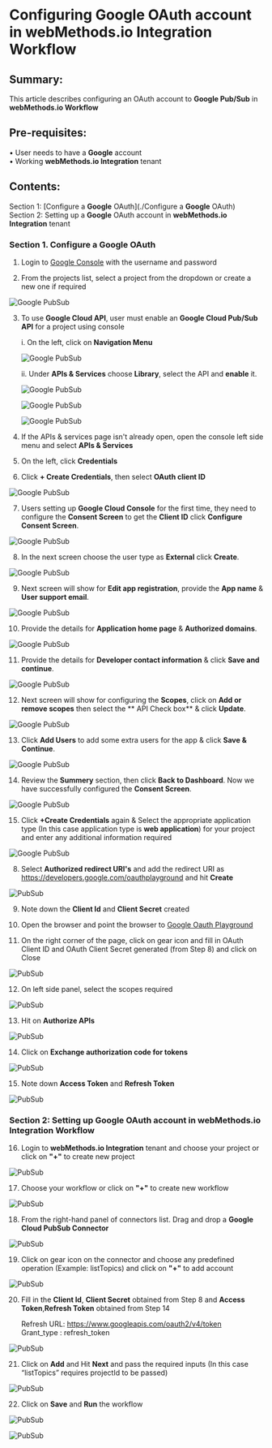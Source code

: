 
# Configuring Google OAuth account in webMethods.io Integration Workflow <br/>

## Summary:

This article describes configuring an OAuth account to **Google Pub/Sub** in **webMethods.io Workflow**<br/>

## Pre-requisites:
•	User needs to have a **Google** account<br/> 
•	Working **webMethods.io Integration** tenant<br/> 

## Contents:

Section 1: [Configure a **Google** OAuth](./Configure a **Google** OAuth) <br/> 
Section 2: Setting up a **Google** OAuth account in **webMethods.io Integration** tenant<br/> 

### Section 1. Configure a Google OAuth <br/>

1.  Login to [Google Console](https://console.cloud.google.com) with the username and password<br/>

2.  From the projects list, select a project from the dropdown or create a new one if required<br/>

![Google PubSub](images/21.png)<br/>

3. To use **Google Cloud API**, user must enable an **Google Cloud Pub/Sub API** for a project using console <br/>

    i. On the left, click on **Navigation Menu**<br/>
         
    ![Google PubSub](images/22.png)<br/>

    ii. Under **APIs & Services** choose **Library**, select the API and **enable** it.<br/>

    ![Google PubSub](images/18.png)<br/>


    ![Google PubSub](images/19.png)<br/>


    ![Google PubSub](images/20.png)<br/>

4.  If the APIs & services page isn't already open, open the console left side menu and select **APIs & Services**<br/>

5.  On the left, click **Credentials**<br/>

6.  Click **+ Create Credentials**, then select **OAuth client ID**<br/>

![Google PubSub](images/1.png)<br/>

7. Users setting up **Google Cloud Console** for the first time, they need to configure the **Consent Screen** to get the **Client ID** click **Configure Consent Screen**.

![Google PubSub](images/1.1.png)<br/>

8. In the next screen choose the user type as **External** click **Create**.

![Google PubSub](images/2.2.png)<br/>

9. Next screen will show for **Edit app registration**, provide the **App name** & **User support email**.

![Google PubSub](images/3.3.png)<br/>

10. Provide the details for **Application home page** & **Authorized domains**.

![Google PubSub](images/4.4.png)<br/>

11. Provide the details for **Developer contact information** & click **Save and continue**.

![Google PubSub](images/5.5.png)<br/>

12. Next screen will show for configuring the **Scopes**, click on **Add or remove scopes** then select the ** API Check box** & click **Update**.

![Google PubSub](images/6.6.png)<br/>

13. Click **Add Users** to add some extra users for the app & click **Save & Continue**.

![Google PubSub](images/7.7.png)<br/> 

14. Review the **Summery** section, then click **Back to Dashboard**. Now we have successfully configured the **Consent Screen**.

![Google PubSub](images/8.8.png)<br/>

15. Click **+Create Credentials** again & Select the appropriate application type (In this case application type is **web application**) for your project and enter any
    additional information required<br/>

![Google PubSub](images/23.png)<br/>

8.  Select **Authorized redirect URI's** and add the redirect URI as https://developers.google.com/oauthplayground and hit
    **Create**<br/>

![PubSub](images/24.png)<br/>

9.  Note down the **Client Id** and **Client Secret** created<br/>

10. Open the browser and point the browser to [Google Oauth Playground](https://developers.google.com/oauthplayground)<br/>

11. On the right corner of the page, click on gear icon and fill in OAuth Client ID and OAuth Client Secret generated
    (from Step 8) and click on Close<br/>

![PubSub](images/3.png)<br/>

12. On left side panel, select the scopes required<br/>

![PubSub](images/4.png)<br/>

13. Hit on **Authorize APIs**<br/>

![PubSub](images/5.png)<br/>

14. Click on **Exchange authorization code for tokens**<br/>

![PubSub](images/6.png)<br/>

15. Note down **Access Token** and **Refresh Token**<br/>

![PubSub](images/15.png)<br/>

### Section 2: Setting up Google OAuth account in webMethods.io Integration Workflow<br/>

16. Login to **webMethods.io Integration** tenant and choose your project or click on **"+"** to create new project<br/>

![PubSub](images/16.png)<br/>

17. Choose your workflow or click on **"+"** to create new workflow<br/>

![PubSub](images/7.png)<br/>

18. From the right-hand panel of connectors list. Drag and drop a **Google Cloud PubSub Connector**<br/>

![PubSub](images/8.png)<br/>

19. Click on gear icon on the connector and choose any predefined operation (Example: listTopics) and click on **"+"** to 
    add account<br/>

![PubSub](images/9.png)<br/>

20. Fill in the **Client Id**, **Client Secret** obtained from Step 8 and **Access Token**,**Refresh Token**  obtained from Step 14<br/>

    Refresh URL:  https://www.googleapis.com/oauth2/v4/token <br/>
    Grant_type :  refresh_token <br/>

![PubSub](images/10.png)<br/>

21. Click on **Add** and Hit **Next** and pass the required inputs (In this case “listTopics” requires projectId to be passed)<br/>

![PubSub](images/11.png)

22. Click on **Save** and **Run** the workflow<br/>

![PubSub](images/12.png)<br/>

![PubSub](images/13.png)<br/>
      

  
